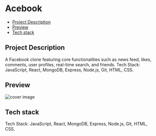 # Acebook

- [Project Description](#project-description)
- [Preview](#preview)
- [Tech stack](#features)

## Project Description
A Facebook clone featuring core functionalities such as news feed, likes, comments, user profiles, real-time search, and friends. Tech Stack: JavaScript, React, MongoDB, Express, Node.js, Git, HTML, CSS.

## Preview
![cover image](https://github.com/Elyzavetka/AceBook/blob/main/public/images/acebook.png)

## Tech stack
Tech Stack: JavaScript, React, MongoDB, Express, Node.js, Git, HTML, CSS.

